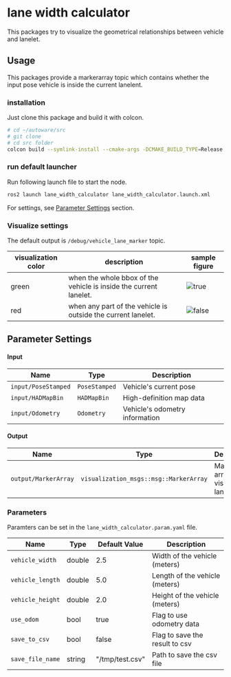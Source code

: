 # lane width calculator


This packages try to visualize the geometrical relationships between vehicle and lanelet.


## Usage 

This packages provide a markerarray topic which contains whether the input pose vehicle is inside the current lanelent.


### installation 

Just clone this package and build it with colcon.

```bash
# cd ~/autoware/src
# git clone
# cd src folder
colcon build --symlink-install --cmake-args -DCMAKE_BUILD_TYPE=Release --packages-select lane_width_calculator
```

### run default launcher

Run following launch file to start the node.

```bash
ros2 launch lane_width_calculator lane_width_calculator.launch.xml
```

For settings, see [Parameter Settings](#parameter-settings) section.

### Visualize settings

The default output is `/debug/vehicle_lane_marker` topic.


| visualization color | description | sample figure |
|---------------|-------------|--------------|
| green       | when the whole bbox of the vehicle is inside the current lanelet. | ![true](image/true.png)|
| red         | when any part of the vehicle is outside the current lanelet. | ![false](image/false.png)|



## Parameter Settings

#### Input

| Name                 | Type               | Description                      |
| -------------------- | ------------------ | -------------------------------- |
| `input/PoseStamped`  | `PoseStamped`      | Vehicle's current pose           |
| `input/HADMapBin`    | `HADMapBin`        | High-definition map data         |
| `input/Odometry`     | `Odometry`         | Vehicle's odometry information   |

#### Output

| Name                           | Type                                   | Description                             |
| ------------------------------ | -------------------------------------- | --------------------------------------- |
| `output/MarkerArray`           | `visualization_msgs::msg::MarkerArray` | Marker array for visualizing lane width |

### Parameters

Paramters can be set in the `lane_width_calculator.param.yaml` file.

| Name               | Type   | Default Value | Description                   |
| ------------------ | ------ | --------------| ----------------------------- |
| `vehicle_width`    | double | 2.5           | Width of the vehicle (meters) |
| `vehicle_length`   | double | 5.0           | Length of the vehicle (meters)|
| `vehicle_height`   | double | 2.0           | Height of the vehicle (meters)|
| `use_odom`         | bool   | true          | Flag to use odometry data     |
| `save_to_csv`      | bool   | false         | Flag to save the result to csv|
| `save_file_name`   | string | "/tmp/test.csv" | Path to save the csv file     |




